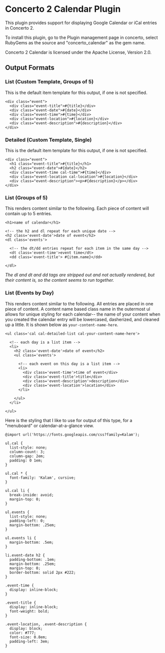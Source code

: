 # Concerto 2 Calendar Plugin
This plugin provides support for displaying Google Calendar or iCal entries in Concerto 2.

To install this plugin, go to the Plugin management page in concerto, select RubyGems as the source and "concerto_calendar" as the gem name.

Concerto 2 Calendar is licensed under the Apache License, Version 2.0.

## Output Formats

### List (Custom Template, Groups of 5)

This is the default item template for this output, if one is not specified.

```
<div class="event">
  <div class="event-title">#{title}</div>
  <div class="event-date">#{date}</div>
  <div class="event-time">#{time}</div>
  <div class="event-location">#{location}</div>
  <div class="event-description">#{description}</div>
</div>
```

### Detailed (Custom Template, Single)

This is the default item template for this output, if one is not specified.

```
<div class="event">
  <h1 class="event-title">#{title}</h1>
  <h2 class="event-date">#{date}</h2>
  <div class="event-time cal-time">#{time}</div>
  <div class="event-location cal-location">#{location}</div>
  <div class="event-description"><p>#{description}</p></div>
</div>
```

### List (Groups of 5)

This renders content similar to the following.  Each piece of content will contain up to 5 entries.

```
<h1>name of calendar</h1>

<!-- the h2 and dl repeat for each unique date -->
<h2 class='event-date'>date of event</h2>
<dl class='events'>

  <!-- the dt/dd entries repeat for each item in the same day -->
  <dt class='event-time'>event time</dt>
  <dd class='event-title'> #{item.name}</dd>

</dl>

```

_The dl and dt and dd tags are stripped out and not actually rendered, but their content is, so the content seems to run together._

### List (Events by Day)

This renders content similar to the following. All entries are placed in one piece of content.  A content name based class name in the outermost ul allows for unique styling for each calendar--  the name of your content when you created the calendar entry will be lowercased, dasherized, and cleaned up a little.  It is shown below as `your-content-name-here`.

```
<ul class='cal cal-detailed-list cal-your-content-name-here'>
  
  <!-- each day is a list item -->
  <li>
    <h2 class='event-date'>date of event</h2>
    <ul class='events'>

      <!-- each event on this day is a list item -->
      <li>
        <div class='event-time'>time of event</div>
        <div class='event-title'>title</div>
        <div class='event-description'>description</div>
        <div class='event-location'>location</div>
      </li>

    </ul>
  </li>

</ul>
```

Here is the styling that I like to use for output of this type, for a "menuboard" or calendar-at-a-glance view.

```
@import url('https://fonts.googleapis.com/css?family=Kalam');

ul.cal {
  list-style: none;
  column-count: 3;
  column-gap: 2em;
  padding: 0 1em;
}

ul.cal * {
  font-family: 'Kalam', cursive;
}

ul.cal li {
  break-inside: avoid;
  margin-top: 0;
}

ul.events {
  list-style: none;
  padding-left: 0;
  margin-bottom: .25em;
}

ul.events li {
  margin-bottom: .5em;
}

li.event-date h2 {
  padding-bottom: .1em;
  margin-bottom: .25em;
  margin-top: 0;
  border-bottom: solid 2px #222;
}

.event-time {
  display: inline-block;
}

.event-title {
  display: inline-block;
  font-weight: bold;
}

.event-location, .event-description {
  display: block;
  color: #777;
  font-size: 0.8em;
  padding-left: 3em;
}
```
